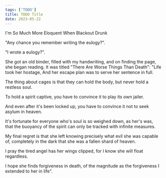 ```yaml
---
tags: ['TODO']
title: TODO Title
date: 2023-05-22
---
```


I'm So Much More Eloquent When Blackout Drunk

"Any chance you remember writing the eulogy?".

"I wrote a eulogy?".

She got an old binder, filled with my handwriting, and on finding the page, she began reading. It was titled "There Are Worse Things Than Death":
"Life took her hostage,
And her escape plan was to serve her sentence in full.

The thing about cages is that they can hold the body, but never hold a restless soul.

To hold a spirit captive, you have to convince it to play its own jailer.

And even after it's been locked up, you have to convince it not to seek asylum in heaven.

It's fortunate for everyone who's soul is so weighed down, as her's was, that the buoyancy of the spirit can only be tracked with infinite measures.

My final regret is that she left knowing precisely what evil she was capable of, completely in the dark that she was a fallen shard of heaven.

I pray the tired angel has her wings clipped, for I know she will float regardless.

I hope she finds forgiveness in death, of the magnitude as the forgiveness I extended to her in life".

